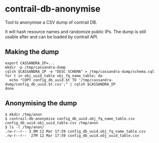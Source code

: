 contrail-db-anonymise
=====================

Tool to anonymise a CSV dump of contrail DB.

It will hash resource names and randomize public IPs. The dump is still usable
after and can be loaded by contrail API.

## Making the dump

    export CASSANDRA_IP=...
    mkdir -p /tmp/cassandra-dump
    cqlsh $CASSANDRA_IP -e "DESC SCHEMA" > /tmp/cassandra-dump/schema.cql
    for t in obj_uuid_table obj_fq_name_table; do
      echo "COPY config_db_uuid.$t TO '/tmp/cassandra-dump/config_db_uuid.$t.csv';" | cqlsh $CASSANDRA_IP
    done

## Anonymising the dump

    $ mkdir /tmp/anon
    $ contrail-db-anonymise config_db_uuid.obj_fq_name_table.csv config_db_uuid.obj_uuid_table.csv /tmp/anon
    $ ls -l /tmp/anon/
    .rw-r--r-- 3.9M 12 Mar 17:59 config_db_uuid.obj_fq_name_table.csv
    .rw-r--r--  27M 12 Mar 17:59 config_db_uuid.obj_uuid_table.csv
